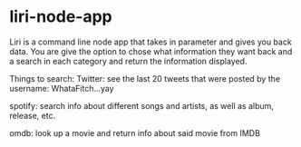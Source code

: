 # liri-node-app

Liri is a command line node app that takes in parameter and gives you back data. You are give the option to chose what information they want back and a search in each category and return the information displayed.

Things to search:
Twitter: see the last 20 tweets that were posted by the username: WhataFitch...yay

spotify: search info about different songs and artists, as well as album, release, etc.

omdb: look up a movie and return info about said movie from IMDB
